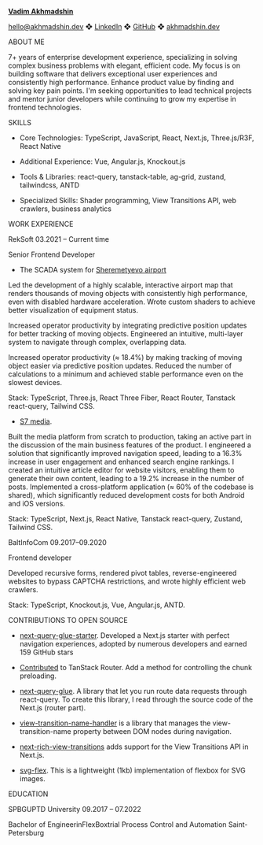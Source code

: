 [**Vadim Akhmadshin**](https://www.linkedin.com/in/akhmadshin/)

[hello@akhmadshin.dev](mailto:hello@akhmadshin.dev) ❖ [LinkedIn](https://www.linkedin.com/in/akhmadshin/) ❖ [GitHub](https://github.com/akhmadshin) ❖ [akhmadshin.dev](https://akhmadshin.dev/)

ABOUT ME

7+ years of enterprise development experience, specializing in solving complex business problems with elegant, efficient code.
My focus is on building software that delivers exceptional user experiences and consistently high performance. Enhance product value
by finding and solving key pain points. I'm seeking opportunities to lead technical projects and mentor junior developers while 
continuing to grow my expertise in frontend technologies.

SKILLS

* Core Technologies: TypeScript, JavaScript, React, Next.js, Three.js/R3F, React Native

* Additional Experience: Vue, Angular.js, Knockout.js

* Tools & Libraries: react-query, tanstack-table, ag-grid, zustand, tailwindcss, ANTD

* Specialized Skills: Shader programming, View Transitions API, web crawlers, business analytics

WORK EXPERIENCE

RekSoft           							    		       03.2021 – Current time

Senior Frontend Developer

* The SCADA system for [Sheremetyevo airport](https://www.svo.aero/en/main)

Led the development of a highly scalable, interactive airport map that renders thousands of moving objects with consistently 
high performance, even with disabled hardware acceleration. Wrote custom shaders to achieve better visualization of equipment status. 

Increased operator productivity by integrating predictive position updates for better tracking of moving objects. Engineered 
an intuitive, multi-layer system to navigate through complex, overlapping data. 

Increased operator productivity (≈ 18.4%) by making tracking of moving object easier via predictive position updates.
Reduced the number of calculations to a minimum and achieved stable performance even on the slowest devices.

Stack: TypeScript, Three.js, React Three Fiber, React Router, Tanstack react-query, Tailwind CSS.

* [S7 media](https://media.s7.ru/).

Built the media platform from scratch to production, taking an active part in the discussion of the main business features of the product. I engineered a solution
that significantly improved navigation speed, leading to a 16.3% increase in user engagement and enhanced search engine rankings. 
I created an intuitive article editor for website visitors, enabling them to generate their own content, leading to a 19.2% 
increase in the number of posts. Implemented a cross-platform application (≈ 60% of the codebase is shared), which significantly reduced development costs for both Android and iOS versions.



Stack: TypeScript, Next.js, React Native, Tanstack react-query, Zustand, Tailwind CSS.

BaltInfoCom	09.2017–09.2020

Frontend developer

Developed recursive forms, rendered pivot tables, reverse-engineered websites to bypass CAPTCHA restrictions, and wrote highly efficient web crawlers.

Stack: TypeScript, Knockout.js, Vue, Angular.js, ANTD.

CONTRIBUTIONS TO OPEN SOURCE

* [next-query-glue-starter](https://github.com/akhmadshin/next-query-glue-starter). Developed a Next.js starter with perfect navigation experiences, adopted by numerous developers and earned 159 GitHub stars
* [Contributed](https://x.com/schanuelmiller/status/1868809959229866005) to TanStack Router. Add a method for controlling the chunk preloading.

* [next-query-glue](https://github.com/akhmadshin/next-query-glue). A library that let you run route data requests through react-query. To create this library, I read through the source code of the Next.js (router part).

* [view-transition-name-handler](https://github.com/akhmadshin/view-transition-name-handler) is a library that manages the view-transition-name property between DOM nodes during navigation.

* [next-rich-view-transitions](https://github.com/akhmadshin/next-rich-view-transitions) adds support for the View Transitions API in Next.js.

* [svg-flex](https://github.com/akhmadshin/svg-flex). This is a lightweight (1kb) implementation of flexbox for SVG images.

EDUCATION



SPBGUPTD University 					                     	        		       09.2017 – 07.2022

Bachelor of EngineerinFlexBoxtrial Process Control and Automation					   	 Saint-Petersburg  

